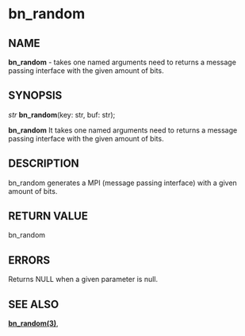 # bn_random

## NAME

**bn_random** - takes one named arguments need to returns a message passing interface with the given amount of bits.

## SYNOPSIS

*str* **bn_random**(key: str, buf: str);

**bn_random** It takes one named arguments need to returns a message passing interface with the given amount of bits.

## DESCRIPTION

bn_random generates a MPI (message passing interface) with a given amount of bits.


## RETURN VALUE

bn_random

## ERRORS

Returns NULL when a given parameter is null.

## SEE ALSO

**[bn_random(3)](bn_random.md)**,
